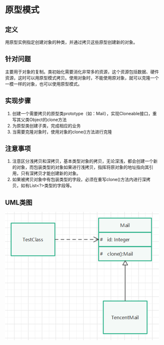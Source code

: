 # 原型模式

## 定义

用原型实例指定创建对象的种类，并通过拷贝这些原型创建新的对象。

## 针对问题

主要用于对象的复制。类初始化需要消化非常多的资源，这个资源包括数据、硬件资源，这时可以用原型模式拷贝。使用对象时，不能使用原对象，就可以克隆一个一模一样的对象，也可以使用原型模式。

## 实现步骤

1. 创建一个需要拷贝的原型类prototype（如：Mail），实现Cloneable接口，重写其父类Object的clone方法
2. 为原型类创建子类，完成相应的业务
3. 当需要克隆对象时，使用对象的clone()方法进行克隆

## 注意事项

1. 注意区分浅拷贝和深拷贝，基本类型对象的拷贝，无论深浅，都会创建一个新的对象，而包装类型的对象如果进行浅拷贝，指挥将原对象的地址指向其引用，只有深拷贝才能创建新的对象。
2. 如果被拷贝对象中有包装类型的字段，必须在重写clone()方法内进行深拷贝，如有List<?>类型的字段等。

## UML类图

![.png](./assets/%E5%8E%9F%E5%9E%8B.png)



